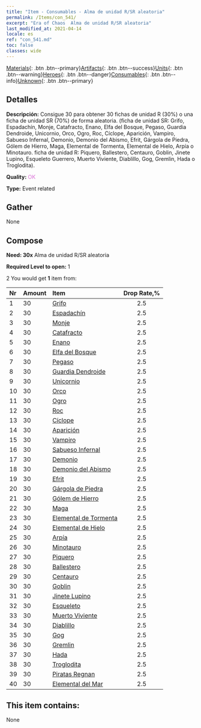 ```yaml
---
title: "Item - Consumables - Alma de unidad R/SR aleatoria"
permalink: /Items/con_541/
excerpt: "Era of Chaos  Alma de unidad R/SR aleatoria"
last_modified_at: 2021-04-14
locale: es
ref: "con_541.md"
toc: false
classes: wide
---
```

 [Materials](/es/Items/){: .btn .btn--primary}[Artifacts](/es/Items/Artifacts/){: .btn .btn--success}[Units](/es/Items/Units/){: .btn .btn--warning}[Heroes](/es/Items/Heroes/){: .btn .btn--danger}[Consumables](/es/Items/Consumables/){: .btn .btn--info}[Unknown](/es/Items/Unknown/){: .btn .btn--primary}

## Detalles
 **Descripción:** Consigue 30 para obtener 30 fichas de unidad R (30%) o una ficha de unidad SR (70%) de forma aleatoria. (ficha de unidad SR: Grifo, Espadachín, Monje, Catafracto, Enano, Elfa del Bosque, Pegaso, Guardia Dendroide, Unicornio, Orco, Ogro, Roc, Cíclope, Aparición, Vampiro, Sabueso Infernal, Demonio, Demonio del Abismo, Efrit, Gárgola de Piedra, Gólem de Hierro, Maga, Elemental de Tormenta, Elemental de Hielo, Arpía o Minotauro. ficha de unidad R: Piquero, Ballestero, Centauro, Goblin, Jinete Lupino, Esqueleto Guerrero, Muerto Viviente, Diablillo, Gog, Gremlin, Hada o Troglodita).

 **Quality:** <span style="color: #DA70D6">OK</span>

 **Type:** Event related

## Gather

  None

## Compose

 **Need: 30x** Alma de unidad R/SR aleatoria

 **Required Level to open:** 1

 2 You would get **1** item  from:

  | Nr | Amount |     Item    | Drop Rate,% |
  |:---|:-------|:------------|:---------:|
  | 1 | 30 | [Grifo](/es/Items/unt_192/) | 2.5 | 
  | 2 | 30 | [Espadachín](/es/Items/unt_193/) | 2.5 | 
  | 3 | 30 | [Monje](/es/Items/unt_194/) | 2.5 | 
  | 4 | 30 | [Catafracto](/es/Items/unt_195/) | 2.5 | 
  | 5 | 30 | [Enano](/es/Items/unt_200/) | 2.5 | 
  | 6 | 30 | [Elfa del Bosque](/es/Items/unt_201/) | 2.5 | 
  | 7 | 30 | [Pegaso](/es/Items/unt_202/) | 2.5 | 
  | 8 | 30 | [Guardia Dendroide](/es/Items/unt_203/) | 2.5 | 
  | 9 | 30 | [Unicornio](/es/Items/unt_204/) | 2.5 | 
  | 10 | 30 | [Orco](/es/Items/unt_219/) | 2.5 | 
  | 11 | 30 | [Ogro](/es/Items/unt_220/) | 2.5 | 
  | 12 | 30 | [Roc](/es/Items/unt_221/) | 2.5 | 
  | 13 | 30 | [Cíclope](/es/Items/unt_222/) | 2.5 | 
  | 14 | 30 | [Aparición](/es/Items/unt_210/) | 2.5 | 
  | 15 | 30 | [Vampiro](/es/Items/unt_211/) | 2.5 | 
  | 16 | 30 | [Sabueso Infernal](/es/Items/unt_228/) | 2.5 | 
  | 17 | 30 | [Demonio](/es/Items/unt_229/) | 2.5 | 
  | 18 | 30 | [Demonio del Abismo](/es/Items/unt_230/) | 2.5 | 
  | 19 | 30 | [Efrit](/es/Items/unt_231/) | 2.5 | 
  | 20 | 30 | [Gárgola de Piedra](/es/Items/unt_236/) | 2.5 | 
  | 21 | 30 | [Gólem de Hierro](/es/Items/unt_237/) | 2.5 | 
  | 22 | 30 | [Maga](/es/Items/unt_238/) | 2.5 | 
  | 23 | 30 | [Elemental de Tormenta](/es/Items/unt_263/) | 2.5 | 
  | 24 | 30 | [Elemental de Hielo](/es/Items/unt_264/) | 2.5 | 
  | 25 | 30 | [Arpía](/es/Items/unt_245/) | 2.5 | 
  | 26 | 30 | [Minotauro](/es/Items/unt_248/) | 2.5 | 
  | 27 | 30 | [Piquero](/es/Items/unt_190/) | 2.5 | 
  | 28 | 30 | [Ballestero](/es/Items/unt_191/) | 2.5 | 
  | 29 | 30 | [Centauro](/es/Items/unt_199/) | 2.5 | 
  | 30 | 30 | [Goblin](/es/Items/unt_217/) | 2.5 | 
  | 31 | 30 | [Jinete Lupino](/es/Items/unt_218/) | 2.5 | 
  | 32 | 30 | [Esqueleto](/es/Items/unt_208/) | 2.5 | 
  | 33 | 30 | [Muerto Viviente](/es/Items/unt_209/) | 2.5 | 
  | 34 | 30 | [Diablillo](/es/Items/unt_226/) | 2.5 | 
  | 35 | 30 | [Gog](/es/Items/unt_227/) | 2.5 | 
  | 36 | 30 | [Gremlin](/es/Items/unt_235/) | 2.5 | 
  | 37 | 30 | [Hada](/es/Items/unt_262/) | 2.5 | 
  | 38 | 30 | [Troglodita](/es/Items/unt_244/) | 2.5 | 
  | 39 | 30 | [Piratas Regnan](/es/Items/unt_273/) | 2.5 | 
  | 40 | 30 | [Elemental del Mar](/es/Items/unt_275/) | 2.5 | 


## This item contains:

  None

